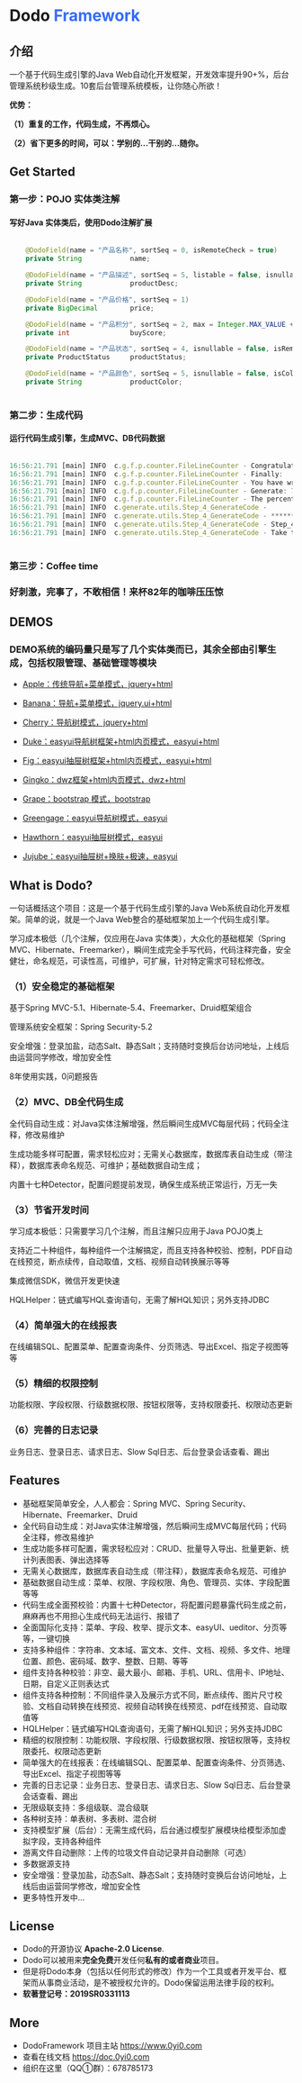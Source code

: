 # Dodo <font color="#376BFB">Framework</font>

## 介绍
一个基于代码生成引擎的Java Web自动化开发框架，开发效率提升90+%，后台管理系统秒级生成。10套后台管理系统模板，让你随心所欲！

**优势：**

**（1）重复的工作，代码生成，不再烦心。**

**（2）省下更多的时间，可以：学别的...干别的...随你。**


## Get Started
### 第一步：POJO 实体类注解
#### 写好Java 实体类后，使用Dodo注解扩展

```java
 
    @DodoField(name = "产品名称", sortSeq = 0, isRemoteCheck = true)
    private String            name;

    @DodoField(name = "产品描述", sortSeq = 5, listable = false, isnullable = false, isRichText = true)
    private String            productDesc;

    @DodoField(name = "产品价格", sortSeq = 1)
    private BigDecimal        price;

    @DodoField(name = "产品积分", sortSeq = 2, max = Integer.MAX_VALUE + "", min = Integer.MIN_VALUE + "")
    private int               buyScore;

    @DodoField(name = "产品状态", sortSeq = 4, isnullable = false, isRemoteCheck = false)
    private ProductStatus     productStatus;

    @DodoField(name = "产品颜色", sortSeq = 5, isnullable = false, isColor = true)
    private String            productColor;
    
```


### 第二步：生成代码
#### 运行代码生成引擎，生成MVC、DB代码数据
```javascript

16:56:21.791 [main] INFO  c.g.f.p.counter.FileLineCounter - Congratulations:
16:56:21.791 [main] INFO  c.g.f.p.counter.FileLineCounter - Finally:
16:56:21.791 [main] INFO  c.g.f.p.counter.FileLineCounter - You have written: 43 files : 8670 lines
16:56:21.791 [main] INFO  c.g.f.p.counter.FileLineCounter - Generate: 772 files : 381785 lines
16:56:21.791 [main] INFO  c.g.f.p.counter.FileLineCounter - The percentage of generated code is 97.78%:
16:56:21.791 [main] INFO  c.generate.utils.Step_4_GenerateCode - 
16:56:21.791 [main] INFO  c.generate.utils.Step_4_GenerateCode - ******************************************************
16:56:21.791 [main] INFO  c.generate.utils.Step_4_GenerateCode - Step_4_GenerateCode ....Exec OK!
16:56:21.791 [main] INFO  c.generate.utils.Step_4_GenerateCode - Take time -> 00:00:05:037
                    
```


### 第三步：Coffee time
### 好刺激，完事了，不敢相信！来杯82年的咖啡压压惊

## DEMOS
### DEMO系统的编码量只是写了几个实体类而已，其余全部由引擎生成，包括权限管理、基础管理等模块
* [Apple：传统导航+菜单模式，jquery+html](https://admin.0yi0.com/back/enjoy/login_index.jhtml?dodo_theme=apple)

* [Banana：导航+菜单模式，jquery.ui+html](https://admin.0yi0.com/back/enjoy/login_index.jhtml?dodo_theme=banana)

* [Cherry：导航树模式，jquery+html](https://admin.0yi0.com/back/enjoy/login_index.jhtml?dodo_theme=cherry)

* [Duke：easyui导航树框架+html内页模式，easyui+html](https://admin.0yi0.com/back/enjoy/login_index.jhtml?dodo_theme=duke)

* [Fig：easyui抽屉树框架+html内页模式，easyui+html](https://admin.0yi0.com/back/enjoy/login_index.jhtml?dodo_theme=fig)

* [Gingko：dwz框架+html内页模式，dwz+html](https://admin.0yi0.com/back/enjoy/login_index.jhtml?dodo_theme=gingko)

* [Grape：bootstrap 模式，bootstrap](https://admin.0yi0.com/back/enjoy/login_index.jhtml?dodo_theme=grape)

* [Greengage：easyui导航树模式，easyui](https://admin.0yi0.com/back/enjoy/login_index.jhtml?dodo_theme=greengage)

* [Hawthorn：easyui抽屉树模式，easyui](https://admin.0yi0.com/back/enjoy/login_index.jhtml?dodo_theme=hawthorn)

* [Jujube：easyui抽屉树+换肤+极速，easyui](https://admin.0yi0.com/back/enjoy/login_index.jhtml?dodo_theme=jujube)


## What is Dodo?
一句话概括这个项目：这是一个基于代码生成引擎的Java Web系统自动化开发框架。简单的说，就是一个Java Web整合的基础框架加上一个代码生成引擎。

学习成本极低（几个注解，仅应用在Java 实体类），大众化的基础框架（Spring MVC、Hibernate、Freemarker），瞬间生成完全手写代码，代码注释完备，安全健壮，命名规范，可读性高，可维护，可扩展，针对特定需求可轻松修改。

### （1）安全稳定的基础框架
基于Spring MVC-5.1、Hibernate-5.4、Freemarker、Druid框架组合

管理系统安全框架：Spring Security-5.2

安全增强：登录加盐，动态Salt、静态Salt；支持随时变换后台访问地址，上线后由运营同学修改，增加安全性

8年使用实践，0问题报告

### （2）MVC、DB全代码生成
全代码自动生成：对Java实体注解增强，然后瞬间生成MVC每层代码；代码全注释，修改易维护

生成功能多样可配置，需求轻松应对；无需关心数据库，数据库表自动生成（带注释），数据库表命名规范、可维护；基础数据自动生成；

内置十七种Detector，配置问题提前发现，确保生成系统正常运行，万无一失

### （3）节省开发时间
学习成本极低：只需要学习几个注解，而且注解只应用于Java POJO类上

支持近二十种组件，每种组件一个注解搞定，而且支持各种校验、控制，PDF自动在线预览，断点续传，自动取值，文档、视频自动转换展示等等

集成微信SDK，微信开发更快速

HQLHelper：链式编写HQL查询语句，无需了解HQL知识；另外支持JDBC

### （4）简单强大的在线报表
在线编辑SQL、配置菜单、配置查询条件、分页筛选、导出Excel、指定子视图等等

### （5）精细的权限控制
功能权限、字段权限、行级数据权限、按钮权限等，支持权限委托、权限动态更新

### （6）完善的日志记录
业务日志、登录日志、请求日志、Slow Sql日志、后台登录会话查看、踢出

## Features
* 基础框架简单安全，人人都会：Spring MVC、Spring Security、Hibernate、Freemarker、Druid
* 全代码自动生成：对Java实体注解增强，然后瞬间生成MVC每层代码；代码全注释，修改易维护
* 生成功能多样可配置，需求轻松应对：CRUD、批量导入导出、批量更新、统计列表图表、弹出选择等
* 无需关心数据库，数据库表自动生成（带注释），数据库表命名规范、可维护
* 基础数据自动生成：菜单、权限、字段权限、角色、管理员、实体、字段配置等等
* 代码生成全面预校验：内置十七种Detector，将配置问题暴露代码生成之前，麻麻再也不用担心生成代码无法运行、报错了
* 全面国际化支持：菜单、字段、枚举、提示文本、easyUI、ueditor、分页等等，一键切换
* 支持多种组件：字符串、文本域、富文本、文件、文档、视频、多文件、地理位置、颜色、密码域、数字、整数、日期、等等
* 组件支持各种校验：非空、最大最小、邮箱、手机、URL、信用卡、IP地址、日期，自定义正则表达式
* 组件支持各种控制：不同组件录入及展示方式不同，断点续传、图片尺寸校验、文档自动转换在线预览、视频自动转换在线预览、pdf在线预览、自动取值等
* HQLHelper：链式编写HQL查询语句，无需了解HQL知识；另外支持JDBC
* 精细的权限控制：功能权限、字段权限、行级数据权限、按钮权限等，支持权限委托、权限动态更新
* 简单强大的在线报表：在线编辑SQL、配置菜单、配置查询条件、分页筛选、导出Excel、指定子视图等等
* 完善的日志记录：业务日志、登录日志、请求日志、Slow Sql日志、后台登录会话查看、踢出
* 无限级联支持：多组级联、混合级联
* 各种树支持：单表树、多表树、混合树
* 支持模型扩展（后台）：无需生成代码，后台通过模型扩展模块给模型添加虚拟字段，支持各种组件
* 游离文件自动删除：上传的垃圾文件自动记录并自动删除（可选）
* 多数据源支持
* 安全增强：登录加盐，动态Salt、静态Salt；支持随时变换后台访问地址，上线后由运营同学修改，增加安全性
* 更多特性开发中...


## License
* Dodo的开源协议 **Apache-2.0 License**.
* Dodo可以被用来**完全免费**开发任何**私有的或者商业**项目。
* 但是将Dodo本身（包括以任何形式的修改）作为一个工具或者开发平台、框架而从事商业活动，是不被授权允许的。Dodo保留运用法律手段的权利。
* **软著登记号：2019SR0331113**


## More
* DodoFramework 项目主站 <https://www.0yi0.com>
* 查看在线文档 <https://doc.0yi0.com>
* 组织在这里（QQ①群）：678785173
